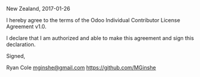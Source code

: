 New Zealand, 2017-01-26

I hereby agree to the terms of the Odoo Individual Contributor License Agreement v1.0.

I declare that I am authorized and able to make this agreement and sign this declaration.

Signed,

Ryan Cole mginshe@gmail.com https://github.com/MGinshe
